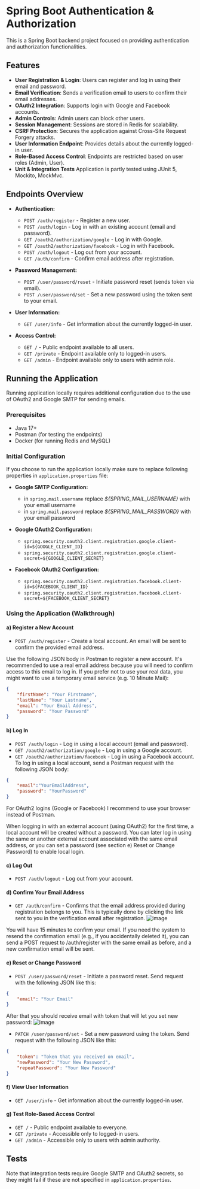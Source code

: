# Spring Boot Authentication & Authorization

This is a Spring Boot backend project focused on providing authentication and authorization functionalities. 

## Features

- **User Registration & Login**: Users can register and log in using their email and password.
- **Email Verification**: Sends a verification email to users to confirm their email addresses.
- **OAuth2 Integration**: Supports login with Google and Facebook accounts.
- **Admin Controls**: Admin users can block other users.
- **Session Management**: Sessions are stored in Redis for scalability.
- **CSRF Protection**: Secures the application against Cross-Site Request Forgery attacks.
- **User Information Endpoint**: Provides details about the currently logged-in user.
- **Role-Based Access Control**: Endpoints are restricted based on user roles (Admin, User).
- **Unit & Integration Tests** Application is partly tested using JUnit 5, Mockito, MockMvc.

## Endpoints Overview

- **Authentication:**
  - `POST /auth/register` - Register a new user.
  - `POST /auth/login` - Log in with an existing account (email and password).
  - `GET /oauth2/authorization/google` - Log in with Google.
  - `GET /oauth2/authorization/facebook` - Log in with Facebook.
  - `POST /auth/logout` - Log out from your account.
  - `GET /auth/confirm` - Confirm email address after registration.
  
- **Password Management:**
  - `POST /user/password/reset` - Initiate password reset (sends token via email).
  - `POST /user/password/set` - Set a new password using the token sent to your email.

- **User Information:**
  - `GET /user/info` - Get information about the currently logged-in user.
  
- **Access Control:**
  - `GET /` - Public endpoint available to all users.
  - `GET /private` - Endpoint available only to logged-in users.
  - `GET /admin` - Endpoint available only to users with admin role.

## Running the Application

Running application locally requires additional configuration due to the use of OAuth2 and Google SMTP for sending emails.

### Prerequisites

- Java 17+
- Postman (for testing the endpoints)
- Docker (for running Redis and MySQL)

### Initial Configuration

If you choose to run the application locally make sure to replace following properties in `application.properties` file:

- **Google SMTP Configuration:**
  - in `spring.mail.username` replace *${SPRING_MAIL_USERNAME}* with your email username
  - in `spring.mail.password` replace *${SPRING_MAIL_PASSWORD}* with your email password

- **Google OAuth2 Configuration:**
  - `spring.security.oauth2.client.registration.google.client-id=${GOOGLE_CLIENT_ID}`
  - `spring.security.oauth2.client.registration.google.client-secret=${GOOGLE_CLIENT_SECRET}`

- **Facebook OAuth2 Configuration:**
  - `spring.security.oauth2.client.registration.facebook.client-id=${FACEBOOK_CLIENT_ID}`
  - `spring.security.oauth2.client.registration.facebook.client-secret=${FACEBOOK_CLIENT_SECRET}`

### Using the Application (Walkthrough)

#### a) Register a New Account
- `POST /auth/register` - Create a local account. An email will be sent to confirm the provided email address.

Use the following JSON body in Postman to register a new account. It's recommended to use a real email address because you will need to confirm access to this email to log in. If you prefer not to use your real data, you might want to use a temporary email service (e.g. 10 Minute Mail):

```json
{
    "firstName": "Your Firstname",
    "lastName": "Your Lastname",
    "email": "Your Email Address",
    "password": "Your Password"
}
```

#### b) Log In
- `POST /auth/login` - Log in using a local account (email and password).
- `GET /oauth2/authorization/google` - Log in using a Google account.
- `GET /oauth2/authorization/facebook` - Log in using a Facebook account.
To log in using a local account, send a Postman request with the following JSON body:
```json
{
    "email":"YourEmailAddress",
    "password": "YourPassword"
}
```
For OAuth2 logins (Google or Facebook) I recommend to use your browser instead of Postman.

When logging in with an external account (using OAuth2) for the first time, a local account will be created without a password. You can later log in using the same or another external account associated with the same email address, or you can set a password (see section e) Reset or Change Password) to enable local login.

#### c) Log Out
- `POST /auth/logout` - Log out from your account.

#### d) Confirm Your Email Address
- `GET /auth/confirm` - Confirms that the email address provided during registration belongs to you. This is typically done by clicking the link sent to you in the verification email after registration.
![image](https://github.com/user-attachments/assets/da5982e7-3464-4b1c-a1a1-0ecd41b8acc2)


You will have 15 minutes to confirm your email. If you need the system to resend the confirmation email (e.g., if you accidentally deleted it), you can send a POST request to /auth/register with the same email as before, and a new confirmation email will be sent.

#### e) Reset or Change Password
- `POST /user/password/reset` - Initiate a password reset.
Send request  with the following JSON like this:
```json
{
    "email": "Your Email"
}
```
After that you should receive email with token that will let you set new password:
![image](https://github.com/user-attachments/assets/9b792478-cde0-474d-99db-eeecb0447948)

- `PATCH /user/password/set` - Set a new password using the token.
Send request  with the following JSON like this:
```json
{
    "token": "Token that you received on email",
    "newPassword": "Your New Password",
    "repeatPassword": "Your New Password"
}
```

#### f) View User Information
- `GET /user/info` - Get information about the currently logged-in user.

#### g) Test Role-Based Access Control
- `GET /` - Public endpoint available to everyone.
- `GET /private` - Accessible only to logged-in users.
- `GET /admin` - Accessible only to users with admin authority.

## Tests

Note that integration tests require Google SMTP and OAuth2 secrets, so they might fail if these are not specified in `application.properties`.
